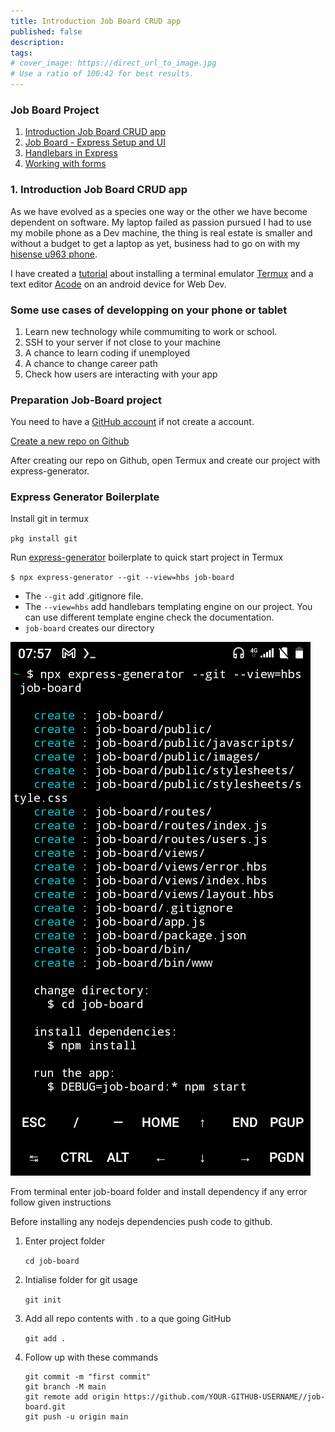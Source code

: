```yaml
---
title: Introduction Job Board CRUD app
published: false
description: 
tags: 
# cover_image: https://direct_url_to_image.jpg
# Use a ratio of 100:42 for best results.
---
```


### Job Board Project
1. [Introduction Job Board CRUD app](#example)
2. [Job Board - Express Setup and UI](#example2)
3. [Handlebars in Express](#third-example)
4. [Working with forms](#fourth-example)


### 1. Introduction Job Board CRUD app

As we have evolved as a species one way or the other we have become dependent on software. My laptop failed as passion pursued I had to use my mobile phone as a Dev machine, the thing is real estate is smaller and without a budget to get a laptop as yet, business had to go on with my [hisense u963 phone](https://www.gsmchoice.com/en/catalogue/hisense/u963/). 

I have created a [tutorial](https://dev.to/brixmavu/setup-android-phone-for-web-dev-iae) about installing a terminal emulator [Termux](https://f-droid.org/en/packages/com.termux/) and a text editor [Acode](https://f-droid.org/packages/com.foxdebug.acode/) on an android device for Web Dev.

### Some use cases of developping on your phone or tablet

1. Learn new technology while commumiting to work or school.
2. SSH to your server if not close to your machine
3. A chance to learn coding if unemployed  
4. A chance to change career path
5. Check how users are interacting with your app

### Preparation Job-Board project

You need to have a [GitHub account](https://github.com/) if not create a account.

[Create a new repo on Github](https://docs.github.com/en/get-started/quickstart/create-a-repo) 

After creating our repo on Github, open Termux and create our project with express-generator.

### Express Generator Boilerplate

Install git in termux

`pkg install git`

Run [express-generator](https://expressjs.com/en/starter/generator.html) boilerplate to quick start project in Termux

`$ npx express-generator --git --view=hbs job-board`

- The `--git` add .gitignore file.
- The `--view=hbs` add handlebars templating engine on our project. You can use different template engine check the documentation.
- `job-board` creates our directory

![express-generator](./img/Screenshot_20220726-075716.png)

From terminal  enter job-board folder and install dependency if any error follow given instructions

Before installing any nodejs dependencies push code to github. 

1. Enter project folder

    `cd job-board`
2. Intialise folder for git usage

     `git init`
3. Add all repo contents with . to a que going GitHub

     `git add .`
4. Follow up with these commands
    ```
    git commit -m "first commit"
    git branch -M main
    git remote add origin https://github.com/YOUR-GITHUB-USERNAME//job-board.git
    git push -u origin main
    ```
